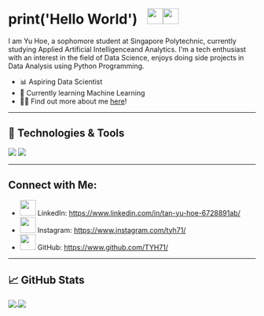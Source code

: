 # print('Hello World')&nbsp;&nbsp;&nbsp;<img src="https://raw.githubusercontent.com/MartinHeinz/MartinHeinz/master/wave.gif" width="32px"><img src="https://media.tenor.com/images/9d8210d2094d9eea0010ca67d0cfbe62/tenor.gif" width="32px">


I am Yu Hoe, a sophomore student at Singapore Polytechnic, currently studying Applied Artificial Intelligenceand Analytics. I'm a tech enthusiast with an interest in the field of Data Science, enjoys doing side projects in Data Analysis using Python Programming.

- 📊 Aspiring Data Scientist
- 🦾 Currently learning Machine Learning
- 🧑‍💻 Find out more about me <a href="https://linktr.ee/TYH71">here</a>!

---

## 🔧 Technologies & Tools
![](https://img.shields.io/badge/Code-Python-informational?style=flat&logo=python&logoColor=white&color=2bbc8a)
![](https://img.shields.io/badge/Code-JavaScript-informational?style=flat&logo=javascript&logoColor=white&color=2bbc8a)

---

## Connect with Me:

- <img src="https://assets.production.linktr.ee/8b7dbe35987a2ad2875a4ae7903ce0490df95d32/icons/tabler-icons/brand-linkedin.svg" width="32px"/> LinkedIn: https://www.linkedin.com/in/tan-yu-hoe-6728891ab/
- <img src="https://assets.production.linktr.ee/8b7dbe35987a2ad2875a4ae7903ce0490df95d32/icons/tabler-icons/brand-instagram.svg" width="32px"/> Instagram: https://www.instagram.com/tyh71/
- <img src="https://assets.production.linktr.ee/8b7dbe35987a2ad2875a4ae7903ce0490df95d32/icons/tabler-icons/brand-github.svg" width="32px"/> GitHub: https://www.github.com/TYH71/

---

## &#x1f4c8; GitHub Stats 

<a href="https://github.com/TYH71/TYH71">
  <img align="center" src="https://github-readme-stats.vercel.app/api?username=TYH71&show_icons=True&theme=cobalt" />
</a>
<a href="https://github.com/TYH71/TYH71">
  <img align="center" src="https://github-readme-stats.vercel.app/api/top-langs/?username=TYH71&show_icons=true&theme=cobalt" />
</a>

